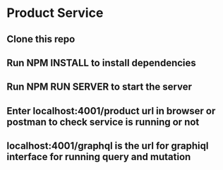# Product Service 

## Clone this repo

## Run **NPM INSTALL** to install dependencies

## Run NPM RUN SERVER to start the server

## Enter localhost:4001/product url in browser or postman to check service is running or not

## localhost:4001/graphql is the url for graphiql interface for running query and mutation

